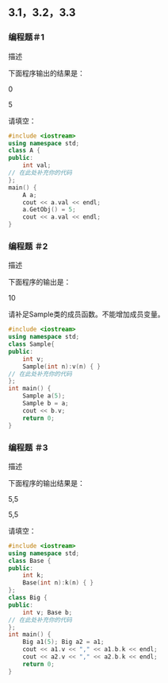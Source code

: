 ## 3.1，3.2，3.3

### 编程题＃1


描述

下面程序输出的结果是：

0

5

请填空：

```c++
#include <iostream>
using namespace std;
class A {
public:
    int val;
// 在此处补充你的代码
};
main() {
    A a;
    cout << a.val << endl;
    a.GetObj() = 5;
    cout << a.val << endl;
}
```

### 编程题 ＃2
描述

下面程序的输出是：

10

请补足Sample类的成员函数。不能增加成员变量。

```c++
#include <iostream>
using namespace std;
class Sample{
public:
    int v;
    Sample(int n):v(n) { }
// 在此处补充你的代码
};
int main() {
    Sample a(5);
    Sample b = a;
    cout << b.v;
    return 0;
}
```


### 编程题 ＃3

描述

下面程序的输出结果是：

5,5

5,5

请填空：


```c++
#include <iostream>
using namespace std;
class Base {
public:
    int k;
    Base(int n):k(n) { }
};
class Big {
public:
    int v; Base b;
// 在此处补充你的代码
};
int main() {
    Big a1(5); Big a2 = a1;
    cout << a1.v << "," << a1.b.k << endl;
    cout << a2.v << "," << a2.b.k << endl;
    return 0;
}
```


